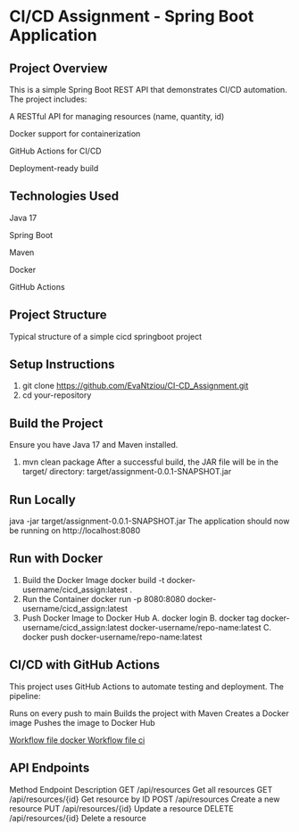 
# CI/CD Assignment - Spring Boot Application
## Project Overview
This is a simple Spring Boot REST API that demonstrates CI/CD automation. The project includes:

A RESTful API for managing resources (name, quantity, id)

Docker support for containerization

GitHub Actions for CI/CD

Deployment-ready build

## Technologies Used
Java 17

Spring Boot

Maven

Docker

GitHub Actions

## Project Structure
Typical structure of a simple cicd springboot project

## Setup Instructions
1. git clone https://github.com/EvaNtziou/CI-CD_Assignment.git
2. cd your-repository

## Build the Project
Ensure you have Java 17 and Maven installed.
1. mvn clean package
After a successful build, the JAR file will be in the target/ directory:
target/assignment-0.0.1-SNAPSHOT.jar

## Run Locally
java -jar target/assignment-0.0.1-SNAPSHOT.jar
The application should now be running on http://localhost:8080

## Run with Docker
1. Build the Docker Image
docker build -t docker-username/cicd_assign:latest .
2. Run the Container
docker run -p 8080:8080 docker-username/cicd_assign:latest
3. Push Docker Image to Docker Hub
A. docker login
B. docker tag docker-username/cicd_assign:latest docker-username/repo-name:latest
C. docker push docker-username/repo-name:latest

## CI/CD with GitHub Actions
This project uses GitHub Actions to automate testing and deployment. The pipeline:

Runs on every push to main
Builds the project with Maven
Creates a Docker image
Pushes the image to Docker Hub

 [Workflow file docker ](.github/workflows/docker.yml)
[Workflow file ci ](.github/workflows/ci.yml)

## API Endpoints
Method	Endpoint	Description
GET	/api/resources	Get all resources
GET	/api/resources/{id}	Get resource by ID
POST	/api/resources	Create a new resource
PUT	/api/resources/{id}	Update a resource
DELETE	/api/resources/{id}	Delete a resource

